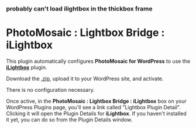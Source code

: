 ### probably can't load ilightbox in the thickbox frame

# PhotoMosaic : Lightbox Bridge : iLightbox

This plugin automatically configures **PhotoMosaic for WordPress** to use the [**iLightbox**](https://wordpress.org/plugins/simple-ilightbox/) plugin.

Download the [.zip](https://github.com/daylifemike/photomosaic-lightbox-bridge-ilightbox/archive/master.zip), upload it to your WordPress site, and activate.

There is no configuration necessary.

Once active, in the **PhotoMosaic : Lightbox Bridge : iLightbox** box on your WordPress Plugins page, you'll see a link called "Lightbox Plugin Detail".  Clicking it will open the Plugin Details for **iLightbox**.  If you haven't installed it yet, you can do so from the Plugin Details window.